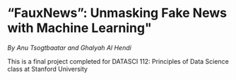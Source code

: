 # “FauxNews”: Unmasking Fake News with Machine Learning" 

*By Anu Tsogtbaatar and Ghalyah Al Hendi*

This is a final project completed for DATASCI 112: Principles of Data Science class at Stanford University


